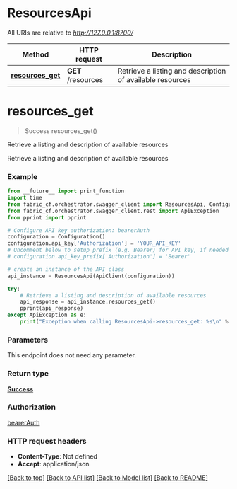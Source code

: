 # ResourcesApi

All URIs are relative to *http://127.0.0.1:8700/*

Method | HTTP request | Description
------------- | ------------- | -------------
[**resources_get**](ResourcesApi.md#resources_get) | **GET** /resources | Retrieve a listing and description of available resources

# **resources_get**
> Success resources_get()

Retrieve a listing and description of available resources

Retrieve a listing and description of available resources

### Example
```python
from __future__ import print_function
import time
from fabric_cf.orchestrator.swagger_client import ResourcesApi, Configuration, ApiClient
from fabric_cf.orchestrator.swagger_client.rest import ApiException
from pprint import pprint

# Configure API key authorization: bearerAuth
configuration = Configuration()
configuration.api_key['Authorization'] = 'YOUR_API_KEY'
# Uncomment below to setup prefix (e.g. Bearer) for API key, if needed
# configuration.api_key_prefix['Authorization'] = 'Bearer'

# create an instance of the API class
api_instance = ResourcesApi(ApiClient(configuration))

try:
    # Retrieve a listing and description of available resources
    api_response = api_instance.resources_get()
    pprint(api_response)
except ApiException as e:
    print("Exception when calling ResourcesApi->resources_get: %s\n" % e)
```

### Parameters
This endpoint does not need any parameter.

### Return type

[**Success**](Success.md)

### Authorization

[bearerAuth](../README.md#bearerAuth)

### HTTP request headers

 - **Content-Type**: Not defined
 - **Accept**: application/json

[[Back to top]](#) [[Back to API list]](../README.md#documentation-for-api-endpoints) [[Back to Model list]](../README.md#documentation-for-models) [[Back to README]](../README.md)

